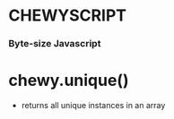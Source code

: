 # CHEWYSCRIPT
### Byte-size Javascript

# chewy.unique() 
- returns all unique instances in an array